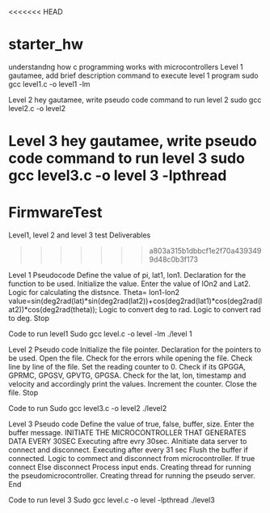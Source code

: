<<<<<<< HEAD
# starter_hw
understandng how c programming works with microcontrollers
Level 1
gautamee, add brief description
command to execute level 1 program 
sudo gcc level1.c -o level1 -lm

Level 2
hey gautamee, write pseudo code
command to run level 2 
sudo gcc level2.c -o level2

Level 3
hey gautamee, write pseudo code
command to run level 3
sudo gcc level3.c -o level 3 -lpthread
=======
# FirmwareTest
Level1, level 2 and level 3 test Deliverables
>>>>>>> a803a315b1dbbcf1e2f70a4393499d48c0b3f173

Level 1
Pseudocode
Define the value of pi, lat1, lon1.
Declaration for the function to be used.
Initialize the value.
Enter the value of lOn2 and Lat2.
Logic for calculating the distsnce.
Theta= lon1-lon2
 value=sin(deg2rad(lat)*sin(deg2rad(lat2))+cos(deg2rad(lat1)*cos(deg2rad(lat2))*cos(deg2rad(theta));
Logic to convert deg to rad.
Logic to convert rad to deg.
Stop

Code to run level1
Sudo gcc level.c -o level -lm
./level 1


Level 2
Pseudo code
Initialize the file pointer.
Declaration for the pointers to be used.
Open the file.
Check for the errors while opening the file.
Check line by line of the file.
Set the reading counter to 0.
Check if its GPGGA, GPRMC, GPGSV, GPVTG, GPGSA.
Check for the lat, lon, timestamp and velocity and accordingly print the values.
Increment the counter.
Close the file.
Stop

Code to run
Sudo gcc level3.c -o level2
./level2



Level 3
Pseudo code
Define the value of true, false, buffer, size.
Enter the buffer message.
INITIATE THE MICROCONTROLLER THAT GENERATES DATA EVERY 30SEC
 Executing aftre evry 30sec.
 AInitiate data server to connect and disconnect.
 Executing after every 31 sec
Flush the buffer if connected.
Logic to commect and disconnect from microcontroller.
If true connect 
Else disconnect
Process input ends.
Creating thread for running the pseudomicrocontroller.
Creating thread for running the pseudo server.
End


Code to run level 3
Sudo gcc level.c -o level -lpthread
./level3
